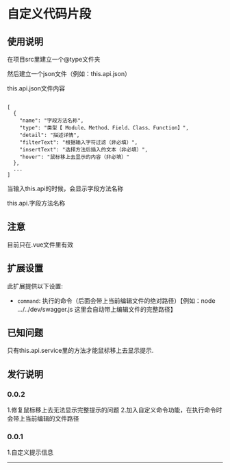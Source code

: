 # 自定义代码片段



## 使用说明

在项目src里建立一个@type文件夹

然后建立一个json文件（例如：this.api.json）

this.api.json文件内容
```

[
  {
    "name": "字段方法名称",
    "type": "类型【 Module、Method、Field、Class、Function】",
    "detail": "描述详情",
    "filterText": "根据输入字符过滤（非必填）",
    "insertText": "选择方法后插入的文本（非必填）",
    "hover": "鼠标移上去显示的内容（非必填）"
  },
  ...
]

```

当输入this.api的时候，会显示字段方法名称

this.api.字段方法名称

## 注意

目前只在.vue文件里有效

## 扩展设置

此扩展提供以下设置:

* `command`: 执行的命令（后面会带上当前编辑文件的绝对路径）【例如：node .../../dev/swagger.js 这里会自动带上编辑文件的完整路径】

## 已知问题

只有this.api.service里的方法才能鼠标移上去显示提示.

## 发行说明

### 0.0.2

1.修复鼠标移上去无法显示完整提示的问题
2.加入自定义命令功能，在执行命令时会带上当前编辑的文件路径

### 0.0.1

1.自定义提示信息

-----------------------------------------------------------------------------------------------------------
